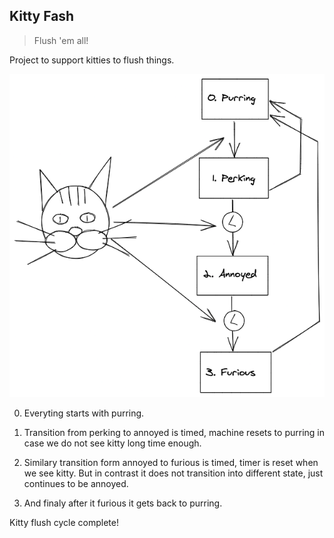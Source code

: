 ## Kitty Fash

> Flush 'em all!

Project to support kitties to flush things.

![state-diagram](./state-diagram.png)

0. Everyting starts with purring.

1. Transition from perking to annoyed is timed, machine resets to purring in case we do not see kitty long time enough.

2. Similary transition form annoyed to furious is timed, timer is reset when we see kitty. But in contrast it does not transition into different state, just continues to be annoyed.

3. And finaly after it furious it gets back to purring.

Kitty flush cycle complete!

